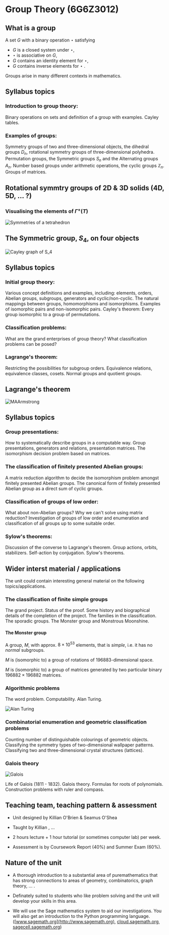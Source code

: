 # Group Theory (6G6Z3012)

## What is a group

A set $G$ with a binary operation $\star$ satisfying

* $G$ is a closed system under $\star$,
* $\star$ is associative on $G$,
* $G$ contains an identity element for $\star$,
* $G$ contains inverse elements for $\star$ .

Groups arise in many different contexts in mathematics.

## Syllabus topics

### Introduction to group theory: 

Binary operations on sets and definition of a group with examples. Cayley tables.

### Examples of groups: 

Symmetry groups of two and three-dimensional objects, the dihedral groups $D_n$, rotational symmetry groups of three-dimensional polyhedra. Permutation groups, the Symmetric groups $S_n$ and the Alternating groups $A_n$. Number based groups under arithmetic operations, the cyclic groups $\mathbb{Z}_n$. Groups of matrices.

## Rotational symmtry groups of 2D & 3D solids (4D, 5D, ... ?)

### Visualising the elements of $\Gamma^+(T)$

![Symmetries of a tetrahedron](http://upload.wikimedia.org/wikipedia/commons/thumb/9/98/Tetrahedral_group_2.svg/753px-Tetrahedral_group_2.svg.png)

## The Symmetric group, $S_4$, on four objects

![Cayley graph of S_4](http://upload.wikimedia.org/wikipedia/commons/thumb/b/b5/Symmetric_group_4%3B_Cayley_graph_4,9.svg/2000px-Symmetric_group_4%3B_Cayley_graph_4,9.svg.png)

## Syllabus topics

### Initial group theory: 

Various concept definitions and examples, including: elements, orders, Abelian groups, subgroups, generators and cyclic/non-cyclic. The natural mappings between groups, homomorphisms and isomorphisms. Examples of isomorphic pairs and non-isomorphic pairs. Cayley's theorem: Every group isomorphic to a group of permutations.

### Classification problems: 

What are the grand enterprises of group theory? What classification problems can be posed?

### Lagrange's theorem: 

Restricting the possibilities for subgroup orders. Equivalence relations, equivalence classes, cosets. Normal groups and quotient groups.

## Lagrange's theorem

![MAArmstrong](http://link.springer.com/static-content/lookinside/30/chp%253A10.1007%252F978-1-4757-4034-9_11/000.png)

## Syllabus topics

### Group presentations: 

How to systematically describe groups in a computable way. Group presentations, generators and relations, presentation matrices. The isomorphism decision problem based on matrices. 

### The classification of finitely presented Abelian groups: 

A matrix reduction algorithm to decide the isomorphism problem amongst finitely presented Abelian groups. The canonical form of finitely presented Abelian group as a direct sum of cyclic groups. 

### Classification of groups of low order: 

What about non-Abelian groups? Why we can't solve using matrix reduction? Investigation of groups of low order and enumeration and classification of all groups up to some suitable order.
 
### Sylow's theorems: 

Discussion of the converse to Lagrange's theorem. Group actions, orbits, stabilizers. Self-action by conjugation. Sylow's theorems. 

## Wider interst material / applications

The unit could contain interesting general material on the following topics/applications.

### The classification of finite simple groups

The grand project. Status of the proof. Some history and biographical details of the completion of the project. The families in the classification. The sporadic groups. The Monster group and Monstrous Moonshine.

#### The Monster group

A group, $M$, with approx. $8 \times 10^{53}$ elements, that is *simple*, i.e. it has no *normal* subgroups.

$M$ is (isomorphic to) a group of rotations of 196883-dimensional space. 

$M$ is (isomorphic to) a group of matrices generated by two particular binary $196882 \times 196882$ matrices.

### Algorithmic problems

The word problem. Computability. Alan Turing.

![Alan Turing](http://upload.wikimedia.org/wikipedia/en/c/c8/Alan_Turing_photo.jpg)

### Combinatorial enumeration and geometric classification problems

Counting number of distinguishable colourings of geometric objects. Classifying the symmetry types of two-dimensional wallpaper patterns. Classifying two and three-dimensional crystal structures (lattices). 

### Galois theory

![Galois](http://www-history.mcs.st-and.ac.uk/BigPictures/Galois.jpeg)

Life of Galois (1811 - 1832). Galois theory. Formulas for roots of polynomials. Construction problems with ruler and compass.


## Teaching team, teaching pattern & assessment

* Unit designed by Killian O'Brien & Seamus O'Shea

* Taught by Killian , ...

* 2 hours lecture + 1 hour tutorial (or sometimes computer lab) per week.

* Assessment is by Coursework Report (40%) and Summer Exam (60%).

## Nature of the unit

* A thorough introduction to a substantial area of puremathematics that has strong connections to areas of geometry, combinatorics, graph theory, ... .

* Definately suited to students who like problem solving and the unit will develop your skills in this area.

* We will use the Sage mathematics system to aid our investigations. You will also get an introduction to the Python programming language.  ([www.sagemath.org](http://www.sagemath.org), [cloud.sagemath.org](https://cloud.sagemath.org), [sagecell.sagemath.org](https://sagecell.sagemath.org))



<div class="compute"><script type="text/x-sage">
G=DihedralGroup(12)
# G is the group of rotational and 
# reflectional symmetries of the 
# regular 12-sided polygon

for H in G.subgroups():
    print H.order()
</script></div>





